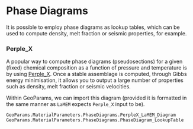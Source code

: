 # Phase Diagrams

It is possible to employ phase diagrams as lookup tables, which can be used to compute density, melt fraction or seismic properties, for example. 


### Perple_X 
A popular way to compute phase diagrams (pseudosections) for a given (fixed) chemical composition as a function of pressure and temperature is by using [Perple_X](https://www.perplex.ethz.ch). Once a stable assemblage is computed, through Gibbs energy minimisation, it allows you to output a large number of properties such as density, melt fraction or seismic velocities.

Within GeoParams, we can import this diagram (provided it is formatted in the same manner as `LaMEM` expects `Perple_X` input to be).

```@docs
GeoParams.MaterialParameters.PhaseDiagrams.PerpleX_LaMEM_Diagram
GeoParams.MaterialParameters.PhaseDiagrams.PhaseDiagram_LookupTable
```

